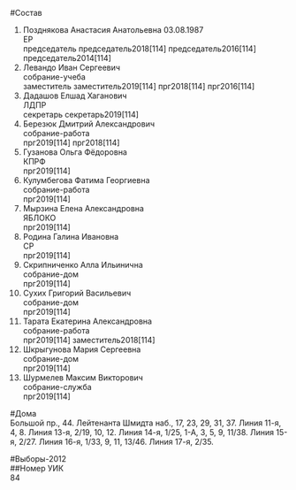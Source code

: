 #Состав  
1. Позднякова Анастасия Анатольевна 03.08.1987  
    ЕР  
    председатель председатель2018[114] председатель2016[114] председатель2014[114]  
2. Левандо Иван Сергеевич  
    собрание-учеба  
    заместитель заместитель2019[114] прг2018[114] прг2016[114]  
3. Дадашов Елшад Хаганович  
    ЛДПР  
    секретарь секретарь2019[114]  
4. Березюк Дмитрий Александрович  
    собрание-работа  
    прг2019[114] прг2018[114]  
5. Гузанова Ольга Фёдоровна  
    КПРФ  
    прг2019[114]  
6. Кулумбегова Фатима Георгиевна  
    собрание-работа  
    прг2019[114]  
7. Мырзина Елена Александровна  
    ЯБЛОКО  
    прг2019[114]  
8. Родина Галина Ивановна  
    СР  
    прг2019[114]  
9. Скрипниченко Алла Ильинична  
    собрание-дом  
    прг2019[114]  
10. Сухих Григорий Васильевич  
    собрание-дом  
    прг2019[114]  
11. Тарата Екатерина Александровна  
    собрание-работа  
    прг2019[114] заместитель2018[114]  
12. Шкрыгунова Мария Сергеевна  
    собрание-дом  
    прг2019[114]  
13. Шурмелев Максим Викторович  
    собрание-служба  
    прг2019[114]  
  
#Дома  
Большой пр.,   44. Лейтенанта Шмидта наб.,     17, 23, 29, 31, 37. Линия 11-я,      4, 8. Линия 13-я,      2/19, 10, 12. Линия 14-я,      1/25, 1-А, 3, 5, 9, 11/38. Линия 15-я,    2/27. Линия 16-я,      1/33, 9, 11, 13/46. Линия 17-я,    2/35.  
  
#Выборы-2012  
##Номер УИК  
84  
